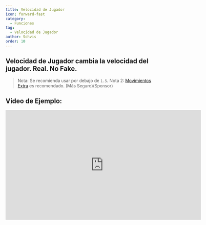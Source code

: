```yaml
---
title: Velocidad de Jugador
icon: forward-fast
category:
  - Funciones
tag:
  - Velocidad de Jugador
author: Schvis
order: 10
---
```


## Velocidad de Jugador cambia la velocidad del jugador. Real. No Fake.

> Nota: Se recomienda usar por debajo de `1.5`.
> Nota 2: [Movimientos Extra](extra-movements.md) es recomendado. (Más Seguro)(Sponsor)

## Video de Ejemplo:

<iframe width="640" height="360" src="https://www.youtube.com/embed/HCxmOUMFRs8?list=PL5eI1Tb64p56g27qfYk7VuFTz4FK6YrKa" title="Korepi - Player Speed" frameborder="0" allow="accelerometer; autoplay; clipboard-write; encrypted-media; gyroscope; picture-in-picture; web-share" allowfullscreen></iframe>